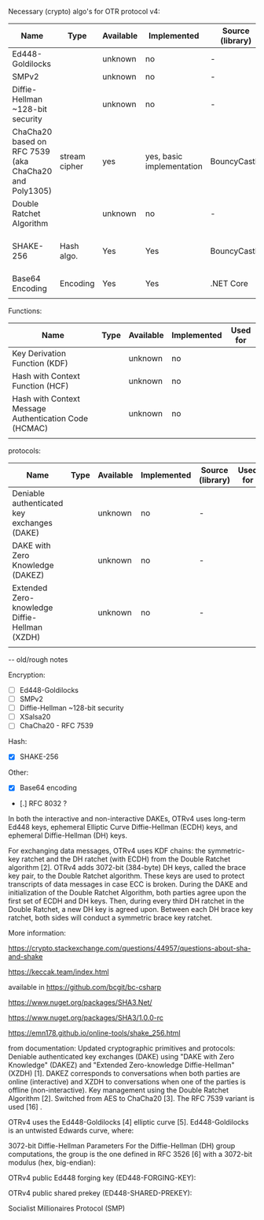 Necessary (crypto) algo's for OTR protocol v4:

| Name | Type | Available | Implemented | Source (library) | Used for | |
|---|---|---|---|---|---|---|
| Ed448-Goldilocks                              |               | unknown | no | - | |
| SMPv2                                         |               | unknown | no | - | |
| Diffie-Hellman ~128-bit security              |               | unknown | no | - | |
| ChaCha20 based on RFC 7539 (aka ChaCha20 and Poly1305) | stream cipher | yes | yes, basic implementation | BouncyCastle | |
| Double Ratchet Algorithm                      |               | unknown | no | - | Key management - https://www.youtube.com/watch?v=9sO2qdTci-s |
| SHAKE-256                                     | Hash algo.    | Yes | Yes  | BouncyCastle  | to hash the symmetric key, to make a hash from the public key fingerprint, hash the 'r' from the ECDH algo.  |
| Base64 Encoding                               | Encoding      | Yes | Yes  | .NET Core | encoding OTRv4 messages |
||||||

Functions:

| Name | Type | Available | Implemented | Used for |
|---|---|---|---|---|
| Key Derivation Function (KDF)                 |               | unknown | no | |
| Hash with Context Function (HCF)              |               | unknown | no | |
| Hash with Context Message Authentication Code (HCMAC)  |               | unknown | no | |
|||||

protocols:

| Name | Type | Available | Implemented | Source (library) | Used for | |
|---|---|---|---|---|---|---|
| Deniable authenticated key exchanges (DAKE)   |               | unknown | no | - | |
| DAKE with Zero Knowledge (DAKEZ)              |               | unknown | no | - | |
| Extended Zero-knowledge Diffie-Hellman (XZDH) |               | unknown | no | - | |
||||||


-- old/rough notes


Encryption:
- [ ] Ed448-Goldilocks
- [ ] SMPv2
- [ ] Diffie-Hellman ~128-bit security
- [ ] XSalsa20
- [ ] ChaCha20 - RFC 7539 

Hash:
- [x] SHAKE-256

Other:
- [x] Base64 encoding
- [.] RFC 8032 ?

In both the interactive and non-interactive DAKEs, OTRv4 uses long-term Ed448 keys, ephemeral Elliptic Curve Diffie-Hellman (ECDH) keys, and ephemeral Diffie-Hellman (DH) keys.

For exchanging data messages, OTRv4 uses KDF chains: the symmetric-key ratchet and the DH ratchet (with ECDH) from the Double Ratchet algorithm [2]. OTRv4 adds 3072-bit (384-byte) DH keys, called the brace key pair, to the Double Ratchet algorithm. These keys are used to protect transcripts of data messages in case ECC is broken. During the DAKE and initialization of the Double Ratchet Algorithm, both parties agree upon the first set of ECDH and DH keys. Then, during every third DH ratchet in the Double Ratchet, a new DH key is agreed upon. Between each DH brace key ratchet, both sides will conduct a symmetric brace key ratchet.

More information:

https://crypto.stackexchange.com/questions/44957/questions-about-sha-and-shake

https://keccak.team/index.html

available in https://github.com/bcgit/bc-csharp

https://www.nuget.org/packages/SHA3.Net/

https://www.nuget.org/packages/SHA3/1.0.0-rc

https://emn178.github.io/online-tools/shake_256.html


from documentation:
Updated cryptographic primitives and protocols:
Deniable authenticated key exchanges (DAKE) using "DAKE with Zero Knowledge" (DAKEZ) and "Extended Zero-knowledge Diffie-Hellman" (XZDH) [1]. DAKEZ corresponds to conversations when both parties are online (interactive) and XZDH to conversations when one of the parties is offline (non-interactive).
Key management using the Double Ratchet Algorithm [2].
Switched from AES to ChaCha20 [3]. The RFC 7539 variant is used [16] .

OTRv4 uses the Ed448-Goldilocks [4] elliptic curve [5]. Ed448-Goldilocks is an untwisted Edwards curve, where:

3072-bit Diffie-Hellman Parameters
For the Diffie-Hellman (DH) group computations, the group is the one defined in RFC 3526 [6] with a 3072-bit modulus (hex, big-endian):

OTRv4 public Ed448 forging key (ED448-FORGING-KEY):

OTRv4 public shared prekey (ED448-SHARED-PREKEY):

Socialist Millionaires Protocol (SMP)
